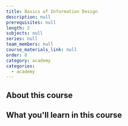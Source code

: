```yaml
---
title: Basics of Information Design
description: null
prerequisites: null
length: 2
subjects: null
series: null
team_members: null
course_materials_link: null
order: 0
category: academy
categories:
  - academy
---
```

## About this course

## What you'll learn in this course